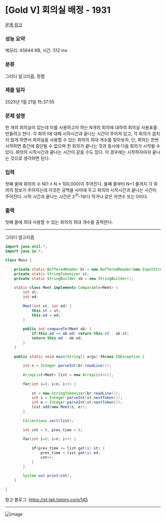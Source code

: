 # [Gold V] 회의실 배정 - 1931 

[문제 링크](https://www.acmicpc.net/problem/1931) 

### 성능 요약

메모리: 45644 KB, 시간: 512 ms

### 분류

그리디 알고리즘, 정렬

### 제출 일자

2025년 1월 21일 15:37:55

### 문제 설명

<p>한 개의 회의실이 있는데 이를 사용하고자 하는 N개의 회의에 대하여 회의실 사용표를 만들려고 한다. 각 회의 I에 대해 시작시간과 끝나는 시간이 주어져 있고, 각 회의가 겹치지 않게 하면서 회의실을 사용할 수 있는 회의의 최대 개수를 찾아보자. 단, 회의는 한번 시작하면 중간에 중단될 수 없으며 한 회의가 끝나는 것과 동시에 다음 회의가 시작될 수 있다. 회의의 시작시간과 끝나는 시간이 같을 수도 있다. 이 경우에는 시작하자마자 끝나는 것으로 생각하면 된다.</p>

### 입력 

 <p>첫째 줄에 회의의 수 N(1 ≤ N ≤ 100,000)이 주어진다. 둘째 줄부터 N+1 줄까지 각 회의의 정보가 주어지는데 이것은 공백을 사이에 두고 회의의 시작시간과 끝나는 시간이 주어진다. 시작 시간과 끝나는 시간은 2<sup>31</sup>-1보다 작거나 같은 자연수 또는 0이다.</p>

### 출력 

 <p>첫째 줄에 최대 사용할 수 있는 회의의 최대 개수를 출력한다.</p>

---

그리디 알고리즘

```java
import java.util.*;
import java.io.*;

class Main {
    
    private static BufferedReader br = new BufferedReader(new InputStreamReader(System.in));
    private static StringTokenizer st;
    private static StringBuilder sb = new StringBuilder();
    
    static class Meet implements Comparable<Meet> {
        int st;
        int ed;
        
        Meet(int st, int ed) {
            this.st = st;
            this.ed = ed;
        }
        
        public int compareTo(Meet ob) {
            if(this.ed == ob.ed) return this.st - ob.st;
            return this.ed - ob.ed;
        }
    }
    
    public static void main(String[] args) throws IOException {
        
        int n = Integer.parseInt(br.readLine());
        
        ArrayList<Meet> list = new ArrayList<>();
        
        for(int i=0; i<n; i++) {
            
            st = new StringTokenizer(br.readLine());
            int s = Integer.parseInt(st.nextToken());
            int e = Integer.parseInt(st.nextToken());
            list.add(new Meet(s, e));    
        }
        
        Collections.sort(list);
        
        int cnt = 0, prev_time = 0;
        
        for(int i=0; i<n; i++) {
            
            if(prev_time <= list.get(i).st) {
                prev_time = list.get(i).ed;
                cnt++;
            }
        }
        
        System.out.print(cnt);
    }
    
}


```

참고 블로그: https://st-lab.tistory.com/145

---

![image](https://github.com/user-attachments/assets/7f5e8498-c9c4-42ca-8186-b6a52c015a6b)
